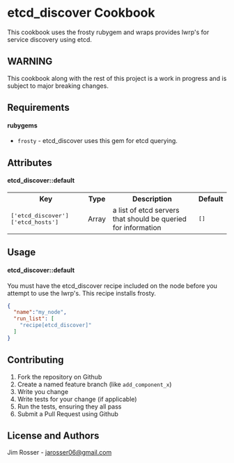 etcd_discover Cookbook
======================
This cookbook uses the frosty rubygem and wraps provides lwrp's for
service discovery using etcd.

WARNING
-------
This cookbook along with the rest of this project is a work in progress
and is subject to major breaking changes.


Requirements
------------

#### rubygems
- `frosty` - etcd_discover uses this gem for etcd querying.

Attributes
----------

#### etcd_discover::default
<table>
  <tr>
    <th>Key</th>
    <th>Type</th>
    <th>Description</th>
    <th>Default</th>
  </tr>
  <tr>
    <td><tt>['etcd_discover']['etcd_hosts']</tt></td>
    <td>Array</td>
    <td>a list of etcd servers that should be queried for information</td>
    <td><tt>[]</tt></td>
  </tr>
</table>

Usage
-----
#### etcd_discover::default
You must have the etcd_discover recipe included on the node
before you attempt to use the lwrp's.  This recipe installs frosty.

```json
{
  "name":"my_node",
  "run_list": [
    "recipe[etcd_discover]"
  ]
}
```

Contributing
------------
1. Fork the repository on Github
2. Create a named feature branch (like `add_component_x`)
3. Write you change
4. Write tests for your change (if applicable)
5. Run the tests, ensuring they all pass
6. Submit a Pull Request using Github

License and Authors
-------------------
Jim Rosser - jarosser06@gmail.com
